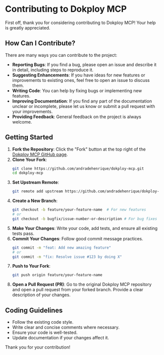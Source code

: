 # Contributing to Dokploy MCP

First off, thank you for considering contributing to Dokploy MCP! Your help is greatly appreciated.

## How Can I Contribute?

There are many ways you can contribute to the project:

*   **Reporting Bugs**: If you find a bug, please open an issue and describe it in detail, including steps to reproduce it.
*   **Suggesting Enhancements**: If you have ideas for new features or improvements to existing ones, feel free to open an issue to discuss them.
*   **Writing Code**: You can help by fixing bugs or implementing new features.
*   **Improving Documentation**: If you find any part of the documentation unclear or incomplete, please let us know or submit a pull request with your improvements.
*   **Providing Feedback**: General feedback on the project is always welcome.

## Getting Started

1.  **Fork the Repository**: Click the "Fork" button at the top right of the [Dokploy MCP GitHub page](https://github.com/andradehenrique/dokploy-mcp).
2.  **Clone Your Fork**:
    ```sh
    git clone https://github.com/andradehenrique/dokploy-mcp.git
    cd dokploy-mcp
    ```
3.  **Set Upstream Remote**:
    ```sh
    git remote add upstream https://github.com/andradehenrique/dokploy-mcp.git
    ```
4.  **Create a New Branch**:
    ```sh
    git checkout -b feature/your-feature-name  # For new features
    # or
    git checkout -b bugfix/issue-number-or-description # For bug fixes
    ```
5.  **Make Your Changes**: Write your code, add tests, and ensure all existing tests pass.
6.  **Commit Your Changes**: Follow good commit message practices.
    ```sh
    git commit -m "feat: Add new amazing feature"
    # or
    git commit -m "fix: Resolve issue #123 by doing X"
    ```
7.  **Push to Your Fork**:
    ```sh
    git push origin feature/your-feature-name
    ```
8.  **Open a Pull Request (PR)**: Go to the original Dokploy MCP repository and open a pull request from your forked branch. Provide a clear description of your changes.

## Coding Guidelines

*   Follow the existing code style.
*   Write clear and concise comments where necessary.
*   Ensure your code is well-tested.
*   Update documentation if your changes affect it.

Thank you for your contribution!
